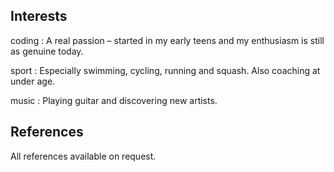 ## Interests

coding 
:   A real passion – started in my early teens and my enthusiasm is still as genuine today.

sport 
:   Especially swimming, cycling, running and squash. Also coaching at under age.

music 
:   Playing guitar and discovering new artists.


## References
All references available on request.
